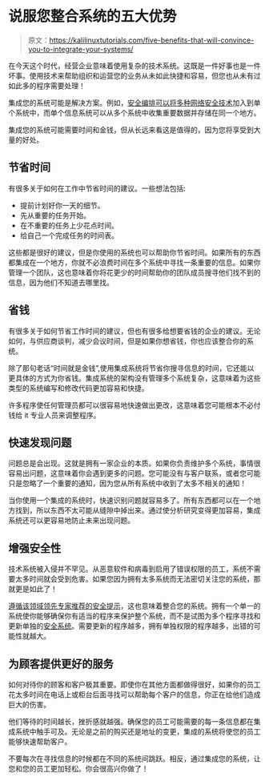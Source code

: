 # 说服您整合系统的五大优势

> 原文：<https://kalilinuxtutorials.com/five-benefits-that-will-convince-you-to-integrate-your-systems/>

在今天这个时代，经营企业意味着使用复杂的技术系统。这既是一件好事也是一件坏事。使用技术来帮助组织和运营您的业务从未如此快捷和容易，但您也从未有过如此多的程序需要处理！

集成您的系统可能是解决方案。例如，[安全编排可以将多种网络安全技术](https://www.siemplify.co/security-orchestration-automation/)加入到单个系统中，而单个信息系统可以从多个系统中收集重要数据并存储在同一个地方。

集成您的系统可能需要时间和金钱，但从长远来看这是值得的，因为您将享受到大量的好处。

## 节省时间

有很多关于如何在工作中节省时间的建议。一些想法包括:

*   提前计划好你一天的细节。
*   先从重要的任务开始。
*   在不重要的任务上少花点时间。
*   给自己一个完成任务的时间表。

这些都是很好的建议，但是你使用的系统也可以帮助你节省时间。如果所有的东西都集成在一个地方，你就不必浪费时间在多个系统中寻找一条重要的信息。如果你管理一个团队，这也意味着你将花更少的时间帮助你的团队成员搜寻他们找不到的信息，因为他们不知道去哪里找。

## 省钱

有很多关于如何节省工作时间的建议，但也有很多给想要省钱的企业的建议。无论如何，与供应商谈判，减少会议时间，但是如果你想省钱，你也应该整合你的系统。

除了那句老话“时间就是金钱”,使用集成系统将节省你搜寻信息的时间，它还能以更具体的方式为你省钱。集成系统的架构没有管理多个系统复杂，这意味着为这些类型的系统编写和修改代码更加容易和快捷。

许多程序使任何管理员都可以很容易地快速做出更改，这意味着您可能根本不必付钱给 it 专业人员来调整程序。

## 快速发现问题

问题总是会出现。这就是拥有一家企业的本质。如果你负责维护多个系统，事情很容易出问题，这意味着你会遇到更多的问题。您可能没有与客户联系，或者您可能只是忽略了一个重要的通知，因为您从所有系统中收到了太多不相关的通知！

当你使用一个集成的系统时，快速识别问题就容易多了。所有东西都可以在一个地方找到，所以东西不太可能从缝隙中掉出来。通过使分析研究变得更加容易，集成系统还可以更容易地防止未来出现问题。

## 增强安全性

技术系统被入侵并不罕见。从恶意软件和病毒到启用了错误权限的员工，系统不需要太多时间就会受到危害。如果您因为拥有太多系统而无法密切关注您的系统，那就更是如此了！

[遵循该领域领先专家推荐的安全提示](https://www.fcc.gov/general/cybersecurity-small-business)，这也意味着整合您的系统。拥有一个单一的系统使你能够确保你有适当的程序来保护整个系统，而不是试图为多个程序寻找和更新单独的[安全系统](http://kalilinuxtutorials.com/w13scan-passive-security-scanner/)。需要更新的程序越多，拥有单独权限的程序越多，出错的可能性就越大。

## 为顾客提供更好的服务

如何对待你的顾客和客户极其重要。即使你在其他方面都做得很好，如果你的员工花太多时间在电话上或柜台后面寻找可以帮助每个客户的信息，你正在给他们造成巨大的伤害。

他们等待的时间越长，挫折感就越强。确保您的员工可能需要的每一条信息都在集成系统中触手可及。无论是之前的购买还是地址的变更，集成的系统将使您的员工能够快速帮助客户。

不要每次在寻找信息的时候都在不同的系统间跳跃。相反，通过集成您的系统，让您和您的员工更加轻松。你会很高兴你做了！